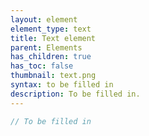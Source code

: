 ```yaml
---
layout: element
element_type: text
title: Text element
parent: Elements
has_children: true
has_toc: false
thumbnail: text.png
syntax: to be filled in
description: To be filled in.
---
```


```javascript
// To be filled in
```


